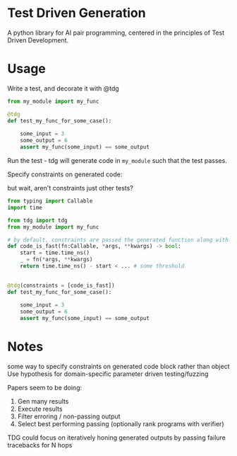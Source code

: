 # Test Driven Generation

A python library for AI pair programming, centered in the principles of Test Driven Development.


# Usage

Write a test, and decorate it with @tdg
```python
from my_module import my_func

@tdg
def test_my_func_for_some_case():
     
    some_input = 3
    some_output = 6
    assert my_func(some_input) == some_output
```

Run the test - tdg will generate code in `my_module` such that the test passes.


Specify constraints on generated code:


but wait, aren't constraints just other tests?

```python
from typing import Callable
import time

from tdg import tdg
from my_module import my_func

# by default, constraints are passed the generated function along with 
def code_is_fast(fn:Callable, *args, **kwargs) -> bool:
    start = time.time_ns()
    _ = fn(*args, **kwargs)
    return time.time_ns() - start < ... # some threshold
    

@tdg(constraints = [code_is_fast])
def test_my_func_for_some_case():
     
    some_input = 3
    some_output = 6
    assert my_func(some_input) == some_output


```



# Notes


some way to specify constraints on generated code block rather than object
Use hypothesis for domain-specific parameter driven testing/fuzzing

Papers seem to be doing:
1. Gen many results
2. Execute results
3. Filter erroring / non-passing output
4. Select best performing passing (optionally rank programs with verifier)

TDG could focus on iteratively honing generated outputs by passing failure tracebacks for N hops

